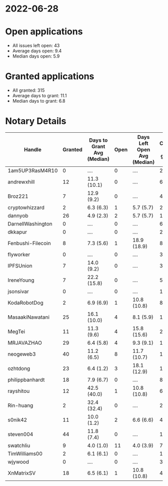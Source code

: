 2022-06-28
==========

# Open applications

- All issues left open: 43
- Average days open: 9.4
- Median days open: 5.9

# Granted applications

- All granted: 315
- Average days to grant: 11.1
- Median days to grant: 6.8

# Notary Details

| Handle            |   Granted | Days to Grant Avg (Median)   |   Open | Days Left Open Avg (Median)   |   Closed (no grant) |
|-------------------|-----------|------------------------------|--------|-------------------------------|---------------------|
| 1am5UP3RasM4R10   |         0 | ....                         |      0 | ....                          |                   2 |
| andrewxhill       |        12 | 11.3  (10.1)                 |      0 | ....                          |                  69 |
| Broz221           |         7 | 12.9  (9.2)                  |      0 | ....                          |                  41 |
| cryptowhizzard    |         2 | 6.3  (6.3)                   |      1 | 5.7  (5.7)                    |                  22 |
| dannyob           |        26 | 4.9  (2.3)                   |      2 | 5.7  (5.7)                    |                 134 |
| DarnellWashington |         0 | ....                         |      0 | ....                          |                   6 |
| dkkapur           |         0 | ....                         |      0 | ....                          |                   2 |
| Fenbushi-Filecoin |         8 | 7.3  (5.6)                   |      1 | 18.9  (18.9)                  |                  87 |
| flyworker         |         0 | ....                         |      0 | ....                          |                   3 |
| IPFSUnion         |         7 | 14.0  (9.2)                  |      0 | ....                          |                  33 |
| IreneYoung        |         7 | 22.2  (15.8)                 |      0 | ....                          |                  52 |
| jsonsivar         |         0 | ....                         |      0 | ....                          |                  13 |
| KodaRobotDog      |         2 | 6.9  (6.9)                   |      1 | 10.8  (10.8)                  |                   8 |
| MasaakiNawatani   |        25 | 16.1  (10.0)                 |      4 | 8.1  (5.9)                    |                 108 |
| MegTei            |        11 | 11.3  (9.6)                  |      4 | 15.8  (15.6)                  |                  27 |
| MRJAVAZHAO        |        29 | 6.4  (5.8)                   |      4 | 9.3  (9.1)                    |                 118 |
| neogeweb3         |        40 | 11.2  (6.5)                  |      8 | 11.7  (10.7)                  |                 127 |
| ozhtdong          |        23 | 6.4  (1.2)                   |      3 | 18.1  (12.9)                  |                 123 |
| philippbanhardt   |        18 | 7.9  (6.7)                   |      0 | ....                          |                  81 |
| rayshitou         |        12 | 42.5  (40.0)                 |      1 | 10.8  (10.8)                  |                  65 |
| Rin-huang         |         2 | 32.4  (32.4)                 |      0 | ....                          |                   2 |
| s0nik42           |        11 | 10.0  (1.2)                  |      2 | 6.6  (6.6)                    |                  49 |
| steven004         |        44 | 11.8  (7.4)                  |      0 | ....                          |                 180 |
| swatchliu         |         9 | 4.0  (1.0)                   |     11 | 4.0  (3.9)                    |                  77 |
| TimWilliams00     |         2 | 6.1  (6.1)                   |      0 | ....                          |                  13 |
| wjywood           |         0 | ....                         |      0 | ....                          |                  39 |
| XnMatrixSV        |        18 | 6.5  (6.1)                   |      1 | 10.8  (10.8)                  |                  40 |